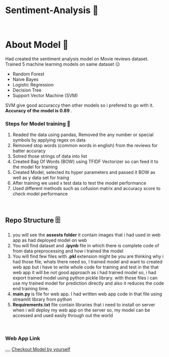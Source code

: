 # Sentiment-Analysis 🙂
<br>
<h1> About Model 🤖</h1>
Had created the sentiment analysis model on <bold> Movie reviews dataset</bold>. Trained 5 machine learning models on same dataset 😑
<ul> 
  <li> Random Forest </li>
   <li> Naive Bayes </li>
   <li> Logistic Regression </li>
   <li> Decision Tree </li>
   <li> Support Vector Machine (SVM) </li>
</ul>


SVM give good accuraccy then other models so i prefered to go with it. <b>Accuracy of the model is 0.89 </b>.
<h3>Steps for Model training 🦾</h3>
<ol> 
  <li>Readed the data using pandas, Removed the any number or special symbols by applying regex on data</li>
   <li>Removed stop words (common words in english) from the reviews for batter accuracy </li>
   <li>Sotred those strings of data into list</li>
   <li> Created Bag Of Words (BOW) using TFIDF Vectorizer so can feed it to the model for training </li>
   <li>Created Model, selected its hyper parameters and passed it BOW as well as y data set for traing</li>
   <li>After training we used x test data to test the model performance</li>
   <li>Used different methods such as cofusion matrix and accuracy score to check model performance</li>
</ol>

<br>
<h2> Repo Structure 🗄️ </h2>

<ol> 
  <li> you will see the <b> assests folder</b> it contain images that i had used in web app as had deployed model on web</li>
  <li>You will find dataset and <b>.ipynb </b> file in which there is complete code of from data preprocessing and how i trained the model</li>
  <li>You will find few files with <b> .pkl </b> extension might be you are thinking why i had those file, whats there need so, I trained model and want to created web app but i have to write whole code for training and test in the that web app it will be not good approach as i had trained model so, i had export trained model using python pickle library. with those files i can use my trained model for prediction directly and also it reduces the code end training time. </li>
  <li> <b> main.py </b> is file for web app. I had written  web app code in that file using streamlit library from python </li>
  <li> <b>Requirements.txt</b> file contain libraries that i need to install on server when i will deploy my web app on the server so, my model can be accessed and used easily through out the world </li>
</ol>

<br>
<h3> Web App Link</h3>
<button her> </button>
<a href="https://sentiment-detection.streamlit.app">Checkout Model by yourself </a>
